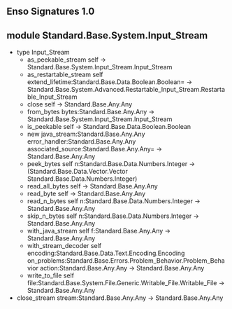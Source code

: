 ## Enso Signatures 1.0
## module Standard.Base.System.Input_Stream
- type Input_Stream
    - as_peekable_stream self -> Standard.Base.System.Input_Stream.Input_Stream
    - as_restartable_stream self extend_lifetime:Standard.Base.Data.Boolean.Boolean= -> Standard.Base.System.Advanced.Restartable_Input_Stream.Restartable_Input_Stream
    - close self -> Standard.Base.Any.Any
    - from_bytes bytes:Standard.Base.Any.Any -> Standard.Base.System.Input_Stream.Input_Stream
    - is_peekable self -> Standard.Base.Data.Boolean.Boolean
    - new java_stream:Standard.Base.Any.Any error_handler:Standard.Base.Any.Any associated_source:Standard.Base.Any.Any= -> Standard.Base.Any.Any
    - peek_bytes self n:Standard.Base.Data.Numbers.Integer -> (Standard.Base.Data.Vector.Vector Standard.Base.Data.Numbers.Integer)
    - read_all_bytes self -> Standard.Base.Any.Any
    - read_byte self -> Standard.Base.Any.Any
    - read_n_bytes self n:Standard.Base.Data.Numbers.Integer -> Standard.Base.Any.Any
    - skip_n_bytes self n:Standard.Base.Data.Numbers.Integer -> Standard.Base.Any.Any
    - with_java_stream self f:Standard.Base.Any.Any -> Standard.Base.Any.Any
    - with_stream_decoder self encoding:Standard.Base.Data.Text.Encoding.Encoding on_problems:Standard.Base.Errors.Problem_Behavior.Problem_Behavior action:Standard.Base.Any.Any -> Standard.Base.Any.Any
    - write_to_file self file:Standard.Base.System.File.Generic.Writable_File.Writable_File -> Standard.Base.Any.Any
- close_stream stream:Standard.Base.Any.Any -> Standard.Base.Any.Any
